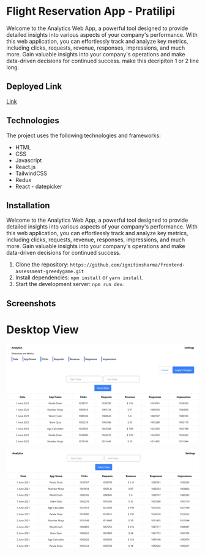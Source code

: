 # Flight Reservation App - Pratilipi

Welcome to the Analytics Web App, a powerful tool designed to provide detailed insights into various aspects of your company's performance. With this web application, you can effortlessly track and analyze key metrics, including clicks, requests, revenue, responses, impressions, and much more. Gain valuable insights into your company's operations and make data-driven decisions for continued success.
make this decripiton 1 or 2 line long.

## Deployed Link

[Link](https://frontend-assessment-greedygame.vercel.app/)

## Technologies

The project uses the following technologies and frameworks:

- HTML
- CSS
- Javascript
- React.js
- TailwindCSS
- Redux
- React - datepicker

## Installation

Welcome to the Analytics Web App, a powerful tool designed to provide detailed insights into various aspects of your company's performance. With this web application, you can effortlessly track and analyze key metrics, including clicks, requests, revenue, responses, impressions, and much more. Gain valuable insights into your company's operations and make data-driven decisions for continued success.

1. Clone the repository: `https://github.com/ignitinsharma/frontend-assessment-greedygame.git`
2. Install dependencies: `npm install` or `yarn install`.
3. Start the development server: `npm run dev`.

## Screenshots

# Desktop View

![Screenshot 1](./readmeImages/img1.png)

![Screenshot 2](./readmeImages/img2.png)
